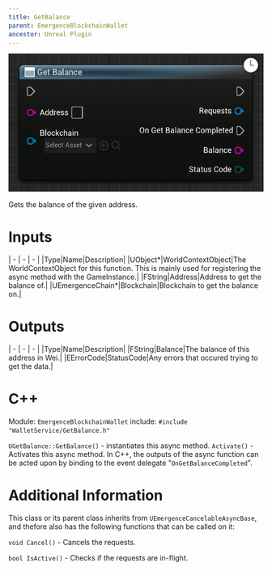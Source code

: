 ```yaml
---
title: GetBalance
parent: EmergenceBlockchainWallet
ancestor: Unreal Plugin
---
```


![](GetBalance.PNG)

Gets the balance of the given address.

# Inputs

| - | - | - |
|Type|Name|Description|
|UObject\*|WorldContextObject|The WorldContextObject for this function. This is mainly used for registering the async method with the GameInstance.|
|FString|Address|Address to get the balance of.|
|UEmergenceChain\*|Blockchain|Blockchain to get the balance on.|

# Outputs

| - | - | - |
|Type|Name|Description|
|FString|Balance|The balance of this address in Wei.|
|EErrorCode|StatusCode|Any errors that occured trying to get the data.|

# C++
Module: `EmergenceBlockchainWallet`
include: `#include "WalletService/GetBalance.h"`

`UGetBalance::GetBalance()` - instantiates this async method.
`Activate()` - Activates this async method.
In C++, the outputs of the async function can be acted upon by binding to the event delegate "`OnGetBalanceCompleted`".

# Additional Information

This class or its parent class inherits from `UEmergenceCancelableAsyncBase`, and thefore also has the following functions that can be called on it:

`void Cancel()` - Cancels the requests.

`bool IsActive()` - Checks if the requests are in-flight.
